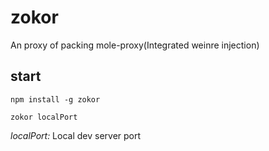 # zokor

An proxy of packing mole-proxy(Integrated weinre injection)

## start

`npm install -g zokor`

`zokor localPort`

*localPort:* Local dev server port

